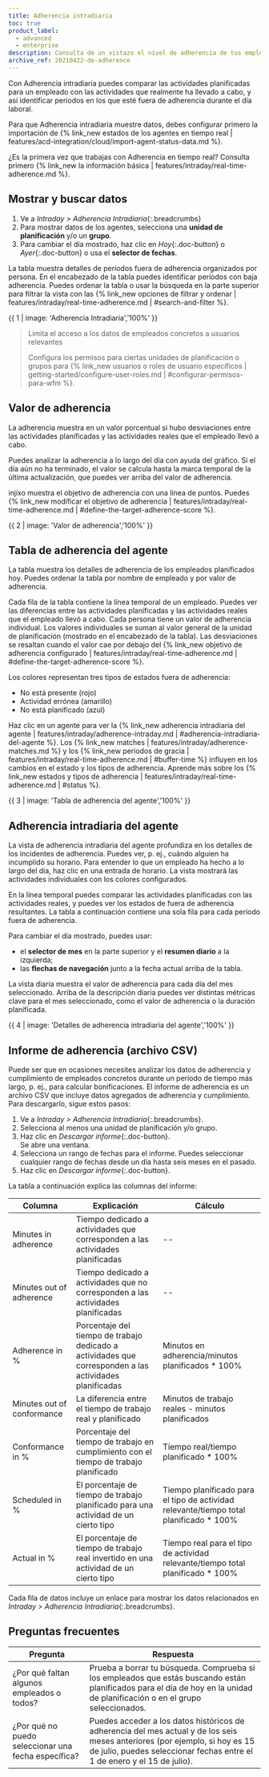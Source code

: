 ```yaml
---
title: Adherencia intradiaria
toc: true
product_label:
  - advanced
  - enterprise
description: Consulta de un vistazo el nivel de adherencia de tus empleados a sus turnos a lo largo del día.
archive_ref: 20210422-de-adherence
---
```


Con Adherencia intradiaria puedes comparar las actividades planificadas para un empleado con las actividades que realmente ha llevado a cabo, y así identificar periodos en los que esté fuera de adherencia durante el día laboral.

Para que Adherencia intradiaria muestre datos, debes configurar primero la importación de {% link_new estados de los agentes en tiempo real | features/acd-integration/cloud/import-agent-status-data.md %}.

¿Es la primera vez que trabajas con Adherencia en tiempo real? Consulta primero {% link_new la información básica | features/intraday/real-time-adherence.md %}.

## Mostrar y buscar datos

1. Ve a _Intraday > Adherencia Intradiaria_{:.breadcrumbs}
2. Para mostrar datos de los agentes, selecciona una **unidad de planificación** y/o un **grupo**.
3. Para cambiar el día mostrado, haz clic en _Hoy_{:.doc-button} o _Ayer_{:.doc-button} o usa el **selector de fechas**.

La tabla muestra detalles de períodos fuera de adherencia organizados por persona. En el encabezado de la tabla puedes identificar períodos con baja adherencia. Puedes ordenar la tabla o usar la búsqueda en la parte superior para filtrar la vista con las {% link_new opciones de filtrar y ordenar | features/intraday/real-time-adherence.md | #search-and-filter %}.

{{ 1 | image: 'Adherencia Intradiaria','100%' }}

> Limita el acceso a los datos de empleados concretos a usuarios relevantes
>
> Configura los permisos para ciertas unidades de planificación o grupos para {% link_new usuarios o roles de usuario específicos | getting-started/configure-user-roles.md | #configurar-permisos-para-wfm %}.

## Valor de adherencia

La adherencia muestra en un valor porcentual si hubo desviaciones entre las actividades planificadas y las actividades reales que el empleado llevó a cabo.

Puedes analizar la adherencia a lo largo del día con ayuda del gráfico. Si el día aún no ha terminado, el valor se calcula hasta la marca temporal de la última actualización, que puedes ver arriba del valor de adherencia.

injixo muestra el objetivo de adherencia con una línea de puntos. Puedes {% link_new modificar el objetivo de adherencia | features/intraday/real-time-adherence.md | #define-the-target-adherence-score %}.

{{ 2 | image: 'Valor de adherencia','100%' }}

## Tabla de adherencia del agente

La tabla muestra los detalles de adherencia de los empleados planificados hoy. Puedes ordenar la tabla por nombre de empleado y por valor de adherencia.

Cada fila de la tabla contiene la línea temporal de un empleado. Puedes ver las diferencias entre las actividades planificadas y las actividades reales que el empleado llevó a cabo. Cada persona tiene un valor de adherencia individual. Los valores individuales se suman al valor general de la unidad de planificación (mostrado en el encabezado de la tabla). Las desviaciones se resaltan cuando el valor cae por debajo del {% link_new objetivo de adherencia configurado | features/intraday/real-time-adherence.md | #define-the-target-adherence-score %}.

Los colores representan tres tipos de estados fuera de adherencia:

- No está presente (rojo)
- Actividad errónea (amarillo)
- No está planificado (azul)

Haz clic en un agente para ver la {% link_new adherencia intradiaria del agente | features/intraday/adherence-intraday.md | #adherencia-intradiaria-del-agente %}. Los {% link_new matches | features/intraday/adherence-matches.md %} y los {% link_new periodos de gracia | features/intraday/real-time-adherence.md | #buffer-time %} influyen en los cambios en el estado y los tipos de adherencia. Aprende más sobre los {% link_new estados y tipos de adherencia | features/intraday/real-time-adherence.md | #status %}.

{{ 3 | image: 'Tabla de adherencia del agente','100%' }}

## Adherencia intradiaria del agente

La vista de adherencia intradiaria del agente profundiza en los detalles de los incidentes de adherencia. Puedes ver, p.&nbsp;ej., cuándo alguien ha incumplido su horario. Para entender lo que un empleado ha hecho a lo largo del día, haz clic en una entrada de horario. La vista mostrará las actividades individuales con los colores configurados.

En la línea temporal puedes comparar las actividades planificadas con las actividades reales, y puedes ver los estados de fuera de adherencia resultantes. La tabla a continuación contiene una sola fila para cada período fuera de adherencia.

Para cambiar el día mostrado, puedes usar:

- el **selector de mes** en la parte superior y el **resumen diario** a la izquierda;
- las **flechas de navegación** junto a la fecha actual arriba de la tabla.

La vista diaria muestra el valor de adherencia para cada día del mes seleccionado. Arriba de la descripción diaria puedes ver distintas métricas clave para el mes seleccionado, como el valor de adherencia o la duración planificada.

{{ 4 | image: 'Detalles de adherencia intradiaria del agente','100%' }}

## Informe de adherencia (archivo CSV)

Puede ser que en ocasiones necesites analizar los datos de adherencia y cumplimiento de empleados concretos durante un período de tiempo más largo, p.&nbsp;ej., para calcular bonificaciones. El informe de adherencia es un archivo CSV que incluye datos agregados de adherencia y cumplimiento. Para descargarlo, sigue estos pasos:

1. Ve a _Intraday > Adherencia Intradiaria_{:.breadcrumbs}.
2. Selecciona al menos una unidad de planificación y/o grupo.
3. Haz clic en _Descargar informe_{:.doc-button}.  
   Se abre una ventana.
4. Selecciona un rango de fechas para el informe. Puedes seleccionar cualquier rango de fechas desde un día hasta seis meses en el pasado.
5. Haz clic en _Descargar informe_{:.doc-button}.

La tabla a continuación explica las columnas del informe:

| Columna             | Explicación                                                                     | Cálculo                                                                |
| ------------------ | ------------------------------------------------------------------------------- | -------------------------------------------------------------------------- |
| Minutes in adherence | Tiempo dedicado a actividades que corresponden a las actividades planificadas      | -- |
| Minutes out of adherence  | Tiempo dedicado a actividades que no corresponden a las actividades planificadas        | -- |                  
| Adherence in %   | Porcentaje del tiempo de trabajo dedicado a actividades que corresponden a las actividades planificadas       | Minutos en adherencia/minutos planificados * 100% |
| Minutes out of conformance   | La diferencia entre el tiempo de trabajo real y planificado             | Minutos de trabajo reales - minutos planificados |
| Conformance in % | Porcentaje del tiempo de trabajo en cumplimiento con el tiempo de trabajo planificado | Tiempo real/tiempo planificado * 100% |
| Scheduled in %  | El porcentaje de tiempo de trabajo planificado para una actividad de un cierto tipo | Tiempo planificado para el tipo de actividad relevante/tiempo total planificado * 100%              |
| Actual in %  | El porcentaje de tiempo de trabajo real invertido en una actividad de un cierto tipo | Tiempo real para el tipo de actividad relevante/tiempo total planificado * 100%              |

Cada fila de datos incluye un enlace para mostrar los datos relacionados en _Intraday > Adherencia Intradiaria_{:.breadcrumbs}.

## Preguntas frecuentes

| Pregunta                            | Respuesta                                                                                                                                           |
| ----------------------------------- | ------------------------------------------------------------------------------------------------------------------------------------------------ |
| ¿Por qué faltan algunos empleados o todos? | Prueba a borrar tu búsqueda. Comprueba si los empleados que estás buscando están planificados para el día de hoy en la unidad de planificación o en el grupo seleccionados.           |
| ¿Por qué no puedo seleccionar una fecha específica? | Puedes acceder a los datos históricos de adherencia del mes actual y de los seis meses anteriores (por ejemplo, si hoy es 15 de julio, puedes seleccionar fechas entre el 1 de enero y el 15 de julio). |
